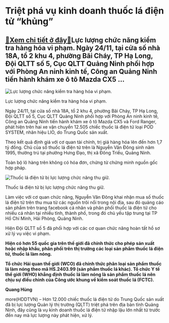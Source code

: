Triệt phá vụ kinh doanh thuốc lá điện tử “khủng”
================================================

[:gift:Xem chi tiết ở đây:gift:](https://hddtvn.com/triet-pha-vu-kinh-doanh-thuoc-la-dien-tu-khung/)Lực lượng chức năng kiểm tra hàng hóa vi phạm. Ngày 24/11, tại cửa số nhà 18A, tổ 2 khu 4, phường Bãi Cháy, TP Hạ Long, Đội QLTT số 5, Cục QLTT Quảng Ninh phối hợp với Phòng An ninh kinh tế, Công an Quảng Ninh tiến hành khám xe ô tô Mazda CX5 …
----------------------------------------------------------------------------------------------------------------------------------------------------------------------------------------------------------------------------------------------------





![Lực lượng chức năng kiểm tra hàng hóa vi phạm.](https://hddtvn.com/wp-content/uploads/2021/01/3213_22_Dec_2020_132358_GMT22_Dec_2020_132357_GMTYnh_tldt_2.jpg "Lực lượng chức năng kiểm tra hàng hóa vi phạm.")


Lực lượng chức năng kiểm tra hàng hóa vi phạm.



Ngày 24/11, tại cửa số nhà 18A, tổ 2 khu 4, phường Bãi Cháy, TP Hạ Long, Đội QLTT số 5, Cục QLTT Quảng Ninh phối hợp với Phòng An ninh kinh tế, Công an Quảng Ninh tiến hành khám xe ô tô Mazda CX5 và Ford Ranger, phát hiện trên hai xe vận chuyển 12.505 chiếc thuốc lá điện tử loại POD SYSTEM, nhãn hiệu LIO, do Trung Quốc sản xuất.


Theo kết quả định giá với cơ quan tài chính, trị giá hàng hóa lên đến hơn 1,7 tỷ đồng. Chủ của số thuốc lá điện tử trên là Nguyễn Văn Đông sinh năm 1995, thường trú tại phường Hưng Đạo, thị xã Đông Triều, Quảng Ninh.


Toàn bộ lô hàng trên không có hóa đơn, chứng từ chứng minh nguồn gốc hợp pháp.





![Thuốc lá điện tử bị lực lượng chức năng thu giữ.](https://hddtvn.com/wp-content/uploads/2021/01/3215_Ynh_tlYt_1-2.jpg "Thuốc lá điện tử bị lực lượng chức năng thu giữ.")


Thuốc lá điện tử bị lực lượng chức năng thu giữ.



Làm việc với cơ quan chức năng, Nguyễn Văn Đông khai nhận mua số thuốc lá điện tử trên thu mua từ các nguồn trôi nổi trong nội địa, sau đó quảng cáo sản phẩm trên trang facebook cá nhân và phân phối thuốc lá điện tử cho nhiều cá nhân tại nhiều tỉnh, thành phố, trong đó chủ yếu tập trung tại TP Hồ Chí Minh, Hải Phòng, Quảng Ninh.


Hiện Đội QLTT số 5 đã phối hợp với các cơ quan chức năng hoàn tất hồ sơ xử lý vụ việc vi phạm.






**Hiện có hơn 55 quốc gia trên thế giới đã chính thức cho phép sản xuất hoặc nhập khẩu, phân phối trên thị trường các loại sản phẩm thuốc lá điện tử, thuốc lá làm nóng.**


**Tổ chức Hải quan thế giới (WCO) đã chính thức phân loại sản phẩm thuốc lá làm nóng theo mã HS.2403.99 (sản phẩm thuốc lá khác). Tổ chức Y tế thế giới (WHO) khẳng định thuốc lá làm nóng là sản phẩm thuốc lá nên chịu sự điều chỉnh của Công ước khung về kiểm soát thuốc lá (FCTC).**







**Quang Hùng**



more(HDDTVN) – Hơn 12.000 chiếc thuốc lá điện tử do Trung Quốc sản xuất đã bị lực lượng Quản lý thị trường (QLTT) triệt phá trên địa bàn tỉnh Quảng Ninh, đây cũng là vụ kinh doanh thuốc lá điện tử nhập lậu lớn nhất từ trước đến nay mà lực lượng này phát hiện, xử lý.

